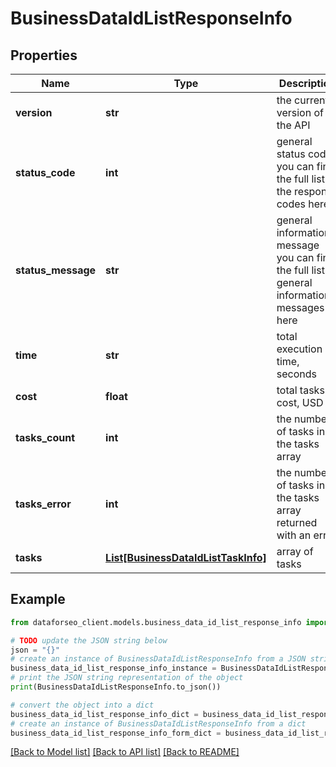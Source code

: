 # BusinessDataIdListResponseInfo


## Properties

Name | Type | Description | Notes
------------ | ------------- | ------------- | -------------
**version** | **str** | the current version of the API | [optional] 
**status_code** | **int** | general status code you can find the full list of the response codes here | [optional] 
**status_message** | **str** | general informational message you can find the full list of general informational messages here | [optional] 
**time** | **str** | total execution time, seconds | [optional] 
**cost** | **float** | total tasks cost, USD | [optional] 
**tasks_count** | **int** | the number of tasks in the tasks array | [optional] 
**tasks_error** | **int** | the number of tasks in the tasks array returned with an error | [optional] 
**tasks** | [**List[BusinessDataIdListTaskInfo]**](BusinessDataIdListTaskInfo.md) | array of tasks | [optional] 

## Example

```python
from dataforseo_client.models.business_data_id_list_response_info import BusinessDataIdListResponseInfo

# TODO update the JSON string below
json = "{}"
# create an instance of BusinessDataIdListResponseInfo from a JSON string
business_data_id_list_response_info_instance = BusinessDataIdListResponseInfo.from_json(json)
# print the JSON string representation of the object
print(BusinessDataIdListResponseInfo.to_json())

# convert the object into a dict
business_data_id_list_response_info_dict = business_data_id_list_response_info_instance.to_dict()
# create an instance of BusinessDataIdListResponseInfo from a dict
business_data_id_list_response_info_form_dict = business_data_id_list_response_info.from_dict(business_data_id_list_response_info_dict)
```
[[Back to Model list]](../README.md#documentation-for-models) [[Back to API list]](../README.md#documentation-for-api-endpoints) [[Back to README]](../README.md)


